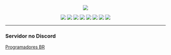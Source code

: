 <p align="center">
  <img src="https://github-readme-stats.vercel.app/api/top-langs/?username=Scemist">
</p>

<p align="center">
  <img src="https://img.shields.io/badge/HTML-e34c26?style=for-the-badge&logo=html5&logoColor=white">          
  <img src="https://img.shields.io/badge/CSS-264de4?&style=for-the-badge&logo=css3&logoColor=white">
  <img src="https://img.shields.io/badge/PHP-8993be?style=for-the-badge&logo=php&logoColor=white">
  <img src="https://img.shields.io/badge/Laravel-FF2D20?style=for-the-badge&logo=laravel&logoColor=white">
  <img src="https://img.shields.io/badge/MySQL-F29111?style=for-the-badge&logo=mysql&logoColor=white">
  <img src="https://img.shields.io/badge/JavaScript-f0db4f?style=for-the-badge&logo=javascript&logoColor=black">
  <img src="https://img.shields.io/badge/Git-f34f29?style=for-the-badge&logo=git&logoColor=white">
  <img src="https://img.shields.io/badge/Bootstrap-563d7c?style=for-the-badge&logo=bootstrap&logoColor=white">
  
</p>

-----------------------
### Servidor no Discord
[Programadores BR](https://discord.gg/FNmJ5wd)


<!--
  <img src="https://img.shields.io/badge/PostgreSQL-316192?style=for-the-badge&logo=postgresql&logoColor=white">

Here are some ideas to get you started:
 
- 🔭 I’m currently working on ...
- 🌱 I’m currently learning ...
- 👯 I’m looking to collaborate on ...
- 🤔 I’m looking for help with ...
- 💬 Ask me about ...
- 📫 How to reach me: ...
- 😄 Pronouns: ...
- ⚡ Fun fact: ...
-->
